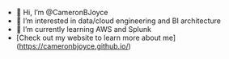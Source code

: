 - 👋 Hi, I’m @CameronBJoyce
- 👀 I’m interested in data/cloud engineering and BI architecture
- 🌱 I’m currently learning AWS and Splunk
- [Check out my website to learn more about me] (https://cameronbjoyce.github.io/)
